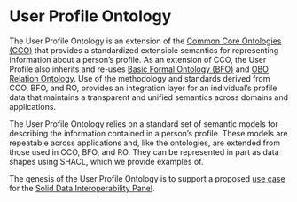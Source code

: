 # User Profile Ontology
The User Profile Ontology is an extension of the [Common Core Ontologies (CCO)](https://github.com/CommonCoreOntology/CommonCoreOntologies) that provides a standardized extensible semantics for representing information about a person’s profile. As an extension of CCO, the User Profile also inherits and re-uses [Basic Formal Ontology (BFO)](https://github.com/BFO-ontology/BFO) and [OBO Relation Ontology](https://github.com/oborel/obo-relations). Use of the methodology and standards derived from CCO, BFO, and RO, provides an integration layer for an individual’s profile data that maintains a transparent and unified semantics across domains and applications.

The User Profile Ontology relies on a standard set of semantic models for describing the information contained in a person’s profile. These models are repeatable across applications and, like the ontologies, are extended from those used in CCO, BFO, and RO. They can be represented in part as data shapes using SHACL, which we provide examples of.

The genesis of the User Profile Ontology is to support a proposed [use case](https://github.com/solid/data-interoperability-panel/blob/JKReynolds-patch-1/user-profile/use-cases.md) for the [Solid Data Interoperability Panel](https://github.com/solid/data-interoperability-panel).
